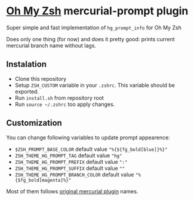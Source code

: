 # [Oh My Zsh](http://ohmyz.sh/) mercurial-prompt plugin

Super simple and fast implementation of `hg_prompt_info` for Oh My Zsh

Does only one thing (for now) and does it pretty good: prints current mercurial branch name without lags.

## Instalation

* Clone this repository
* Setup `ZSH_CUSTOM` variable in your `.zshrc`. This variable should be exported. 
* Run `install.sh` from repository root
* Run `source ~/.zshrc` too apply changes.

## Customization

You can change following variables to update prompt appearence:

* `$ZSH_PROMPT_BASE_COLOR` default value `"%{${fg_bold[blue]}%}"`
* `ZSH_THEME_HG_PROMPT_TAG` default value `"hg"`
* `ZSH_THEME_HG_PROMPT_PREFIX` default value `":"`
* `ZSH_THEME_HG_PROMPT_SUFFIX` default value `""`
* `ZSH_THEME_HG_PROMPT_BRANCH_COLOR` default value `"%{$fg_bold[magenta]%}"`

Most of them follows [original mercurial plugin](https://github.com/robbyrussell/oh-my-zsh/blob/master/plugins/mercurial/mercurial.plugin.zsh) names. 